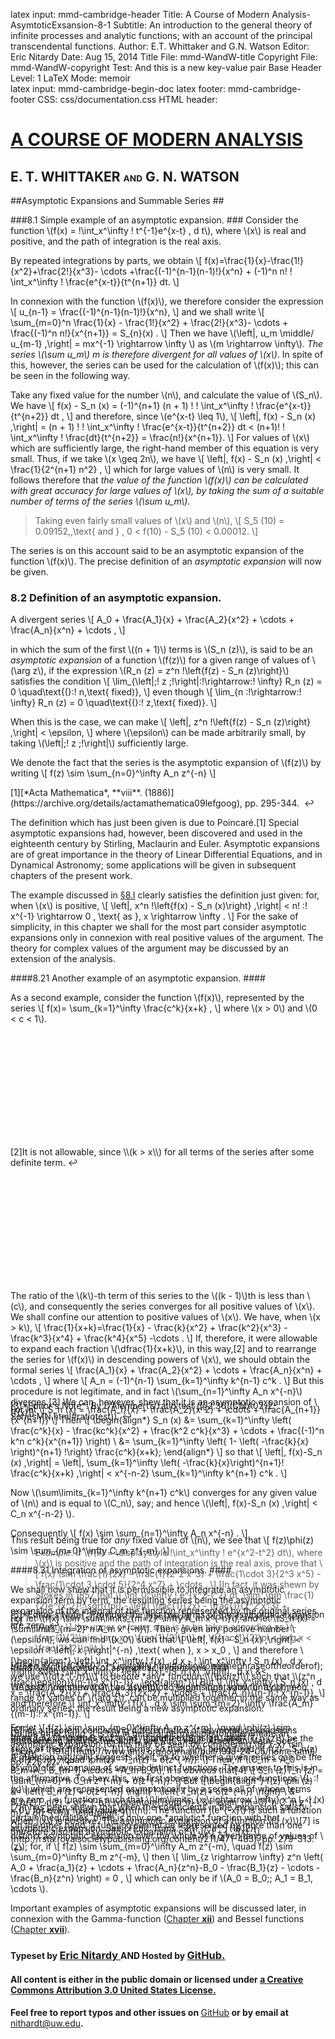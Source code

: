 latex input:	mmd-cambridge-header
Title:	A Course of Modern Analysis-AsymtoticExsansion-8-1
Subtitle:	An introduction to the general theory of
	infinite processes and analytic functions;
	with an account of the principal
	transcendental functions.
Author:	E.T. Whittaker and G.N. Watson
Editor:	Eric Nitardy
Date:	Aug 15, 2014
Title File:	mmd-WandW-title
Copyright File:	mmd-WandW-copyright
Test:	And this is a new key-value pair
Base Header Level:	1
LaTeX Mode:	memoir  
latex input:	mmd-cambridge-begin-doc 
latex footer:	mmd-cambridge-footer
CSS:	css/documentation.css
HTML header:	<script type="text/javascript"
	src="http://cdn.mathjax.org/mathjax/latest/MathJax.js?config=TeX-AMS_HTML-full"></script>
	<script type="text/javascript" src="js/showhide.js"></script>
	<script type="text/javascript" src="js/mathjaxend.js"></script>


<div id="header"><h1><a href="CMA00-FrontMN.html">A COURSE OF MODERN<span>&nbsp;</span>ANALYSIS</a></h1><h2>E. T. WHITTAKER <span style="font-size:65%;">AND</span> G.<span>&nbsp;</span>N.<span>&nbsp;</span>WATSON</h2></div>

<div markdown=1 id="content">
<div markdown=1 class="contenttext">

##Asymptotic Expansions and Summable Series ##

###8.1 Simple example of an asymptotic expansion. ###
Consider the function \\(f(x) = \!\int_x^\infty \! t^{-1}e^{x-t} \, d t\\), where \\(x\\) is real and positive, and the path of integration is the real axis. 

By repeated integrations by parts, we obtain 
\\[
     f(x)=\frac{1}{x}-\frac{1!}{x^2}+\frac{2!}{x^3}- 
     \cdots +\frac{(-1)^{n-1}(n-1)!}{x^n} +
     (-1)^n n! \! \int_x^\infty \! \frac{e^{x-t}}{t^{n+1}} dt. 
\\]

In connexion with the function \\(f(x)\\), we therefore consider the expression 
\\[ 
     u_{n-1} = \frac{(-1)^{n-1}(n-1)!}{x^n}, 
\\]
and we shall write 
\\[ 
     \sum_{m=0}^n
     \frac{1}{x} - \frac{1!}{x^2} + \frac{2!}{x^3}- 
     \cdots + \frac{(-1)^n n!}{x^{n+1}} = 
     S_{n}(x) . 
\\]
Then we have \\(\left|\, u_m \middle/ u_{m-1} \,\right| = mx^{-1} \rightarrow \infty \\) as \\(m \rightarrow \infty\\). *The series \\(\sum u_m\\) m is therefore divergent for all values of \\(x\\)*. In spite of this, however, the series can be used for the calculation of \\(f(x)\\); this can be seen in the following way. 

Take any fixed value for the number \\(n\\), and calculate the value of \\(S_n\\). 
We have 
\\[ 
      f(x) - S_n (x)  =
     (-1)^{n+1} (n + 1) !  \! \int_x^\infty \! \frac{e^{x-t}}{t^{n+2}} dt ,
\\] 
and therefore, since \\(e^{x-t} \leq 1\\), 
\\[ 
     \left|\, f(x) - S_n (x) \,\right| =
     (n + 1) !  \! \int_x^\infty \! \frac{e^{x-t}}{t^{n+2}} dt <
      (n+1)! \! \int_x^\infty \! \frac{dt}{t^{n+2}} =
      \frac{n!}{x^{n+1}}.
\\]
For values of \\(x\\) which are sufficiently large, the right-hand member of this equation is very small. Thus, if we take \\(x \geq 2n\\), we have 
\\[
       \left|\, f(x) - S_n (x) \,\right| < \frac{1}{2^{n+1} n^2} , 
\\]
which for large values of \\(n\\) is very small. It follows therefore that 
*the value of the function \\(f(x)\\) can be calculated with great accuracy for large values of \\(x\\), by taking the sum of a suitable number of terms of the series \\(\sum u_m\\)*. 

>Taking even fairly small values of \\(x\\) and \\(n\\), 
\\[
     S_5 (10) = 0.09152,\,\text{ and } \, 0 < f(10) - S_5 (10) < 0.00012. 
\\]

The series is on this account said to be an asymptotic expansion of the 
function \\(f(x)\\). The precise definition of an *asymptotic expansion* will now be given. 

### 8.2 Definition of an asymptotic expansion. ###

A divergent series 
\\[
     A_0 + \frac{A_1}{x} + \frac{A_2}{x^2} + 
     \cdots + \frac{A_n}{x^n} + \cdots ,
\\]

in which the sum of the first \\((n + 1)\\) terms is \\(S_n (z)\\), is said to be an *asymptotic expansion* of a function \\(f(z)\\) for a given range of values of \\(\arg z\\), if the 
expression \\(R_n (z) = z^n \!\left\{f(z) - S_n (z)\right\}\\) satisfies the condition 
\\[
     \lim_{\left|\;\! z \;\!\right|\:\!\rightarrow\:\! \infty}
     R_n (z) = 0 \quad\text{(}\:\! n\,\text{ fixed)}, 
\\]
even though 
\\[
     \lim_{n \:\!\rightarrow\:\! \infty}
     R_n (z) = 0 \quad\text{(}\:\! z\,\text{ fixed)}. 
\\] 

When this is the case, we can make 
\\[
     \left|\,
     z^n \!\left\{f(z) - S_n (z)\right\}
     \,\right| < \epsilon,
\\]
where \\(\epsilon\\) can be made arbitrarily small, by taking \\(\left|\;\! z \;\!\right|\\) sufficiently large. 

We denote the fact that the series is the asymptotic expansion of \\(f(z)\\) by 
writing 
\\[
     f(z) \sim \sum_{n=0}^\infty A_n z^{-n}
\\]

</div>



<div markdown=1 class="marginnotes" id="mn:1,+1" style="margin-top: +1em; margin-bottom: +1em;"><a class="marginmark">&#91;1&#93;</a>[*Acta Mathematica*, **viii**. (1886)](https://archive.org/details/actamathematica09lefgoog), pp. 295-344. <a onClick="hideIt('mn:1,+1')" title="hide margin note" class="reversefootnote">&#160;&#8617;</a>

</div>



<div markdown=1 class="contenttext">

The definition which has just been given is due to Poincar&eacute;.<a class="marginmark" onClick="toggleHide('mn:1,+1');">&#91;1&#93;</a> Special asymptotic expansions had, however, been discovered and used in the 
eighteenth century by Stirling, Maclaurin and Euler. Asymptotic expansions are of great importance in the theory of Linear Differential Equations, 
and in Dynamical Astronomy; some applications will be given in subsequent 
chapters of the present work. 

The example discussed in [&#167;8.l](#8.1simpleexampleofanasymptoticexpansion.) clearly satisfies the definition just 
given: for, when \\(x\\) is positive, 
\\[
     \left|\,
     x^n \!\left\{f(x) - S_n (x)\right\}
     \,\right| 
     < n! \:\! x^{-1} \rightarrow 0 \, \text{ as }\, x \rightarrow \infty .
\\]
For the sake of simplicity, in this chapter we shall for the most part consider 
asymptotic expansions only in connexion with real positive values of the argument. 
The theory for complex values of the argument may be discussed by an extension of the 
analysis. 

####8.21 Another example of an asymptotic expansion. ####

As a second example, consider the function \\(f(x)\\), represented by the series 
\\[
     f(x)= \sum_{k=1}^\infty \frac{c^k}{x+k} ,
\\]
where \\(x > 0\\) and \\(0 < c < 1\\). 

</div>



<div markdown=1 class="marginnotes" id="mn:2,+14" style="margin-top: +14em; margin-bottom: +14em;"><a class="marginmark">&#91;2&#93;</a>It is not allowable, since \\(k > x\\) for all terms of the series after some definite term.<a onClick="hideIt('mn:2,+14')" title="hide margin note" class="reversefootnote">&#160;&#8617;</a>

</div>



<div markdown=1 class="contenttext">

The ratio of the \\(k\\)-th term of this series to the \\((k - 1)\\)th is less than \\(c\\), and consequently 
the series converges for all positive values of \\(x\\). We shall confine our attention to positive 
values of \\(x\\). We have, when \\(x > k\\), 
\\[
     \frac{1}{x+k}=\frac{1}{x} - \frac{k}{x^2} + \frac{k^2}{x^3} -
     \frac{k^3}{x^4} + \frac{k^4}{x^5} -\cdots .
\\]
If, therefore, it were allowable to expand each fraction \\(\dfrac{1}{x+k}\\), in this way,<a class="marginmark" onClick="toggleHide('mn:2,+14');">&#91;2&#93;</a> and to rearrange the series for \\(f(x)\\) in descending powers of \\(x\\), we should obtain the formal series 
\\[
     \frac{A_1}{x} + \frac{A_2}{x^2} + \cdots + \frac{A_n}{x^n} + \cdots ,
\\]
where 
\\[
     A_n = (-1)^{n-1} \sum_{k=1}^\infty k^{n-1} c^k . 
\\]
 But this procedure is not legitimate, and in fact \\(\sum_{n=1}^\infty A_n x^{-n}\\) diverges.<a class="marginmark" onClick="toggleHide('mn:3,-3');">&#91;3&#93;</a> We can, however, shew that it is an asymptotic expansion of \\(f(x)\\). 

</div>



<div markdown=1 class="marginnotes" id="mn:3,-3" style="margin-top: -3em; margin-bottom: -3em;"><a class="marginmark">&#91;3&#93;</a>*Editor's Note*: By D&rsquo;Alembert&rsquo;s ratio test ([&#167;2.36](CMA02-2-SeriesMN.html#ratiotest)).<a onClick="hideIt('mn:3,-3')" title="hide margin note" class="reversefootnote">&#160;&#8617;</a>

</div>



<div markdown=1 class="contenttext">

For let
\\[
     S_n (x) = \frac{A_1}{x} + \frac{A_2}{x^2} + 
     \cdots + \frac{A_{n+1}}{x^{n+1}}
\\]
Then 
\\[
     \begin{align*}
     S_n (x) &= \sum_{k=1}^\infty 
     \left(
     \frac{c^k}{x} - \frac{kc^k}{x^2} + \frac{k^2 c^k}{x^3} +
     \cdots + \frac{(-1)^n k^n c^k}{x^{n+1}}
     \right) \\
     &=
     \sum_{k=1}^\infty 
     \left\{
          1- 
          \left(
           -\frac{k}{x}
           \right)^{n+1}
      \!\right\}
      \frac{c^k}{x+k};
     \end{align*}
\\] 
so that 
\\[
     \left|\, f(x)-S_n (x) \,\right| = 
     \left|\, 
          \sum_{k=1}^\infty 
          \left( -\frac{k}{x}\right)^{n+1}\!
          \frac{c^k}{x+k}
     \,\right| <
     x^{-n-2} \sum_{k=1}^\infty k^{n+1} c^k .
\\]

Now \\(\sum\limits_{k=1}^\infty k^{n+1} c^k\\) converges for any given value of \\(n\\) and is equal to \\(C_n\\), say; and hence \\(\left|\, f(x)-S_n (x) \,\right| < C_n x^{-n-2} \\).

Consequently
\\[
      f(x) \sim  \sum_{n=1}^\infty A_n x^{-n} . 
\\]

>*Example*. If \\(f(x) = \displaystyle \!\int_x^\infty \! e^{x^2-t^2}  dt\\), where \\(x\\) is positive and the path of integration is the real axis, prove that 
\\[
     f(x) \sim 
     \frac{1}{2x} - \frac{1}{2^2 x^3} +
     \frac{1\cdot 3}{2^3 x^5} - 
     \frac{1\cdot 3 \cdot 5}{2^4 x^7} + 
     \cdots .
\\]
[In fact, it was shewn by Stokes in 1857 that 
\\[
     \int_0^\infty \! e^{x^2-t^2}  dt \,\sim\,
     \pm \frac{1}{2}e^{x^2}\! \sqrt{\pi} -
     \left(
     \frac{1}{2x} - \frac{1}{2^2 x^3} +
     \frac{1\cdot 3}{2^3 x^5} - 
     \frac{1\cdot 3 \cdot 5}{2^4 x^7} + 
     \cdots 
     \right);
\\]
the upper or lower sign is to be taken according as \\(-\frac{1}{2}\pi < \arg x < \frac{1}{2}\pi\\) or \\(\frac{1}{2}\pi < \arg x < \frac{3}{2}\pi\\).] 

###8.3 Multiplication of asymptotic expansions. ###

We shall now shew that two asymptotic expansions, valid for a common 
range of values of \\(\arg z\\), can be multiplied together in the same way as 
ordinary series, the result being a new asymptotic expansion. 

For let
\\[
     f(z) \sim \sum_{m=0}^\infty A_m z^{-m}, \quad \phi(z) \sim \sum_{m=0}^\infty B_m z^{-m},
\\]
and let \\(S_n (z)\\) and \\(T_n (z)\\) be the sums of their first \\((n + 1)\\) terms; so that, \\(n\\) being fixed, 
\\[
     f(z) - S_n(z) = o(z^{-n}), \quad \phi(z) - T_n(z) = o(z^{-n}).
\\]
Then, if \\(C_m = A_0 B_m+A_1 B_{m-1}+\cdots +A_m B_0\\), it is obvious that<a class="marginmark" onClick="toggleHide('mn:4,-19');">&#91;4&#93;</a>
\\[
     S_n (z)T_n (z) = \sum_{m=0}^n C_m z^{-m} + o(z^{-n}). 
\\]
But 
\\[\begin{align*}
     f(z) \phi (z) 
     &=
     \left\{
          S_n (z) + o(z^{-n})
     \right\} \!
     \left\{
          T_n(z)+ o(z^{-n})
     \right\}  \\
     &=
     S_n(z)T_n(z) + o(z^{-n})
     \vphantom{\sum^n} \\
     &=
     \sum_{m=0}^n C_m z^{-m} + o(z^{-n}). 
\end{align*}\\]

</div>



<div markdown=1 class="marginnotes" id="mn:4,-19" style="margin-top: -19em; margin-bottom: -19em;"><a class="marginmark">&#91;4&#93;</a>See [&#167;2.11](CMA02-1-LimitsMN.html#definitionofthephraseoftheorderof); we use \\(o(z^{-n})\\) to denote *any* function \\(\psi(z)\\) such that \\(z^n \:\!\psi(z)  \rightarrow 0\\) as \\(\left|\, z \,\right| \rightarrow \infty\\). <a onClick="hideIt('mn:4,-19')" title="hide margin note" class="reversefootnote">&#160;&#8617;</a>

</div>



<div markdown=1 class="contenttext">

This result being true for *any* fixed value of \\(n\\), we see that 
\\[
     f(z)\phi(z) \sim \sum_{m=0}^\infty C_m z^{-m}.
\\]



####8.31 Integration of asymptotic expansions. ####

We shall now shew that it is permissible to integrate an asymptotic 
expansion term by term, the resulting series being the asymptotic expansion 
of the integral of the function represented by the original series.<a class="marginmark" onClick="toggleHide('mn:5,-3');">&#91;5&#93;</a> 

</div>



<div markdown=1 class="marginnotes" id="mn:5,-3" style="margin-top: -3em; margin-bottom: -3em;"><a class="marginmark">&#91;5&#93;</a>*Editor's Note*: Provided the first two terms of the asymptotic expansion are zero.<a onClick="hideIt('mn:5,-3')" title="hide margin note" class="reversefootnote">&#160;&#8617;</a>

</div>



<div markdown=1 class="contenttext">

For let \\(f(x) \sim \sum\limits_{m=2}^\infty A_m x^{-n}\\), and let \\(S_n (x) = \sum\limits_{m=2}^n A_m x^{-n}\\). 
Then, given any positive number \\(\epsilon\\), we can find \\(x_0\\) such that 
\\[
     \left|\, f(x) - S_n (x) \,\right| < 
     \epsilon \:\! \left|\, x \,\right|^{-n}
     \,\text{ when }\,  x > x_0 , 
\\]
and therefore 
\\[\begin{align*}
     \left|
           \int_x^\infty \! f(x) \, d x  - 
           \! \int_x^\infty \! S_n (x) \, d x 
      \, \right| 
      &\leq
      \! \int_x^\infty \! 
      \left| \,
           f(x) - S_n (x)
      \,\right| \, d x\\
      &<
      \frac{\epsilon}{(n-1)\:\! x^{n-1}} .
\end{align*}\\]
But
\\[
     \int_x^\infty \! S_n (x) \, d x =
     \frac{A_2}{x} + \frac{A_3}{2x^2} + 
     \cdots + \frac{A_n}{(n-1)\:\! x^{n-1}},
\\]
and therefore 
\\[
     \int_x^\infty \! f(x) \, d x 
     \sim 
     \sum_{m=2}^\infty \frac{A_m}{(m-1)\:\! x^{m-1}}.
\\]

On the other hand, it is not in general permissible to differentiate an asymptotic expansion;<a class="marginmark" onClick="toggleHide('mn:6,-5');">&#91;6&#93;</a> this may be seen by considering \\(e^{-x} \sin (e^x)\\).

</div>



<div markdown=1 class="marginnotes" id="mn:6,-5" style="margin-top: -5em; margin-bottom: -5em;"><a class="marginmark">&#91;6&#93;</a>For a theorem concerning differentiation of asymptotic expansions representing analytic functions, see Ritt, [*Bull. American Math. Soc*. **xxiv**. (1918)](http://www.ams.org/journals/bull/1918-24-05/home.html), pp. 225-227.<a onClick="hideIt('mn:6,-5')" title="hide margin note" class="reversefootnote">&#160;&#8617;</a>

</div>



<div markdown=1 class="contenttext">
 
####8.32 Uniqueness of an asymptotic expansion. ####

A question naturally suggests itself, as to whether a given series can be 
the asymptotic expansion of several distinct functions. The answer to this 
is in the affirmative. To shew this, we first observe that there are functions 
\\(L \:\!(x)\\) which are represented asymptotically by a series all of whose terms are 
zero, i.e. functions such that \\(\lim\limits_{x \rightarrow \infty} x^n L \:\! (x) = 0\\) for every fixed value of \\(n\\). The function \\(e^{-x}\\) is such a function when \\(x\\) is positive. The asymptotic expansion of a function \\(J (x)\\)<a class="marginmark" onClick="toggleHide('mn:7,-5');">&#91;7&#93;</a> is therefore also the asymptotic expansion of 
\\[
     J(x) + L \:\!(x). 
\\]

</div>



<div markdown=1 class="marginnotes" id="mn:7,-5" style="margin-top: -5em; margin-bottom: -5em;"><a class="marginmark">&#91;7&#93;</a>It has been shewn that when the coefficients in the expansion satisfy certain inequalities, there is only one *analytic* function with that asymptotic expansion. See [*Phil. Trans.* 211, **a**, (1912)](http://rsta.royalsocietypublishing.org/content/211/471-483), pp. 279-313. <a onClick="hideIt('mn:7,-5')" title="hide margin note" class="reversefootnote">&#160;&#8617;</a>

</div>



<div markdown=1 class="contenttext">

On the other hand, a function cannot be represented by more than one distinct 
asymptotic expansion over the whole of a given range of values of \\(z\\); for, if 
\\[
     f(z) \sim \sum_{m=0}^\infty A_m z^{-m}, \quad f(z) \sim \sum_{m=0}^\infty B_m z^{-m},
\\]
then
\\[
     \lim_{z \rightarrow \infty} z^n 
     \left(
          A_0 + \frac{a_1}{z} + 
          \cdots + \frac{A_n}{z^n}-B_0 - \frac{B_1}{z} -
          \cdots - \frac{B_n}{z^n}
     \right) = 0 ,
\\]
which can only be if \\(A_0 = B_0;\; A_1 = B_1, \cdots \\). 

Important examples of asymptotic expansions will be discussed later, in connexion with the Gamma-function ([Chapter **xii**](whereOwhere.html)) 
and Bessel functions ([Chapter **xvii**](whereOwhere.html)). 

</div>

</div>



<div id="footer">
<h3><span style="font-size:85%;">Typeset by </span><a href="../index.html" target="_blank">Eric Nitardy </a> <span style="font-size:85%;">AND Hosted by </span><a href="https://github.com/"> GitHub.</a></h3>
<h4>All content is either in the public domain or licensed under <a href="http://creativecommons.org/licenses/by/3.0/us/">a Creative Commons Attribution 3.0 United States License.</a></h4>
<h4>Feel free to report typos and other issues on <span style="font-weight: 400;"><a href="https://github.com/CdLbB/cdlbb.github.com/tree/master/WandW">GitHub</a></span> or by email at <span style="font-weight: 400;"><a href="&#x6d;&#x61;&#x69;&#108;&#116;&#111;&#58;&#110;&#x69;&#x74;&#104;&#x61;&#114;&#100;&#x74;&#x40;&#x75;&#x77;&#46;&#101;&#x64;&#x75;">&#x6e;&#x69;&#116;&#x68;&#x61;&#114;&#100;&#x74;&#x40;&#117;&#119;&#x2e;&#101;&#x64;&#x75;</a></span>.</h4>
</div>

<div id="navaprop" class="navigation" style="visibility:hidden;" >
<h2 id="contents">Contents</h2>
<ul>
<li class="part"><a onClick="hideIt('navaprop');showIt('navfront');">FRONTMATTER</a>
  <ul>
    <li><a href="CMA00-FrontMN.html#contents">Table of Contents</a></li>
  </ul>
</li>
<li class="part"><a onClick="hideIt('navaprop');showIt('navprocesses');">PROCESSES OF ANALYSIS</a>
  <ul>
    <li class="more"><a onClick="hideIt('navaprop');showIt('navprocesses');"> more . . . </a></li>
    <li><a href="CMA07-1-ExpansionOfFunctionsMN.html">Expanding Functions in Infinite Series</a></li>
    <li><a href="#asymptoticexpansionsandsummableseries">Asymptotic Expansions and Summable Series</a>
      <ul>
        <li class="current"><a href="#8.1simpleexampleofanasymptoticexpansion.">A simple asymptotic expansion</a></li>
	<li class="current"><a href="#8.2definitionofanasymptoticexpansion.">Definition of an asymptotic expansion</a>
          <ul>
              <li><a href="#8.21anotherexampleofanasymptoticexpansion.">Another asymptotic expansion</a></li>
          </ul>   
       </li>
       <li class="current"><a href="#8.3multiplicationofasymptoticexpansions.">Multiplication of asymptotic expansions</a>
          <ul>
              <li><a href="#8.31integrationofasymptoticexpansions.">Integration of asymptotic expansions</a></li>
              <li><a href="#8.32uniquenessofanasymptoticexpansion.">Uniqueness of an asymptotic expansion</a></li>
          </ul>   
       </li>       
       <li><a href="CMA08-2-MethodsOfSummationMN.html#8.4.methodsofsummingseries.">Methods of &#8216;summing&#8217; series</a></li>
	<li><a href="CMA08-2-MethodsOfSummationMN.html#8.5hardysconvergencetheorem.">Hardy&#8217;s convergence theorem</a></li>
        <li><a href="CMA08-2-MethodsOfSummationMN.html#references.">References</a></li>
        <li><a href="CMA08-2-MethodsOfSummationMN.html#miscellaneousexamples.">Miscellaneous Examples</a></li>
      </ul>
    </li>
    <li><a href="CMA09-1-FourierSeriesMN.html">Fourier Series &amp; Trigonometrical Series</a></li>
    <li class="more"><a onClick="hideIt('navaprop');showIt('navprocesses');"> more . . . </a></li>
  </ul>
</li>
<li class="part"><a onClick="hideIt('navaprop');showIt('navtranscendental');">THE TRANSCENDENTAL FUNCTIONS</a></li>
<li class="part"><a onClick="hideIt('navaprop');showIt('navback');">BACKMATTER</a> 
   <ul >
    <li ><a href="CMA24-Appendix-I-LogrithmAndExponentialMN.html">Appendix</a></li>
  </ul>
</li>
</ul>
</div>



<div id="navfront" class="navigation" style="visibility:hidden;" >
<h2 id="contents">Contents</h2>
<ul>
<li class="part"><a>FRONTMATTER</a>
  <ul>
    <li><a href="CMA00-FrontMN.html#acourseof">Title Page</a></li>
    <li><a href="CMA00-FrontMN.html#cambridgeuniversitypress">Copyright</a></li>
    <li><a href="CMA00-FrontMN.html#preface">Preface</a></li>
    <li><a href="CMA00-FrontMN.html#editorsnote">Editor&#8217;s Note</a></li>
    <li class="toc"><a href="CMA00-FrontMN.html#contents">Table of Contents</a></li>
  </ul>
</li>
<li class="part"><a onClick="hideIt('navfront');showIt('navprocesses');">PROCESSES OF ANALYSIS</a>  
<ul>
    <li class="more current"><a onClick="showIt('navaprop');hideIt('navfront');"> you are here . . . </a></li>
  </ul>
</li>
<li class="part"><a onClick="hideIt('navfront');showIt('navtranscendental');">THE TRANSCENDENTAL FUNCTIONS</a></li>
<li class="part"><a onClick="hideIt('navfront');showIt('navback');">BACKMATTER</a></li>
</ul>
</div>


<div id="navprocesses" class="navigation" style="visibility:hidden;" >
<h2 id="contents">Contents</h2>
<ul>
<li class="part"><a onClick="showIt('navfront');hideIt('navprocesses');">FRONTMATTER</a></li>
<li class="part"><a>PROCESSES OF ANALYSIS</a>
  <ul >
    <li><a href="CMA01-ComplexMN.html">Complex Numbers</a></li>
    <li><a href="CMA02-1-LimitsMN.html">The Theory of Convergence</a></li>
     <li><a href="CMA03-1-ContinuousFnsMN.html">Continuity and Uniform Convergence</a></li>
     <li><a href="CMA04-1-IntegrationMN.html">The Theory of Riemann Integration</a></li>
     <li><a href="CMA05-1-AnalyticFunctionsMN.html">The Properties of Analytic Functions</a></li>
     <li><a href="CMA06-1-ResiduesMN.html">The Theory of Residues</a></li>
     <li><a href="CMA07-1-ExpansionOfFunctionsMN.html">Expanding Functions in Infinite Series</a></li>
     <li><a href="CMA08-1-AsymptoticExpansionMN.html">Asymptotic Expansions &amp Summability</a></li>
     <li class="more current"><a onClick="showIt('navaprop');hideIt('navprocesses');"> you are here . . . </a></li>
     <li><a href="CMA09-1-FourierSeriesMN.html">Fourier Series &amp; Trigonometrical Series</a></li>
     <li class="notdone"><a href="whereOwhere.html">Linear Differential Equations</a></li>
     <li class="notdone"><a href="whereOwhere.html">Integral Equations</a></li>
  </ul>
</li>
<li class="part"><a onClick="hideIt('navprocesses');showIt('navtranscendental');">THE TRANSCENDENTAL FUNCTIONS</a></li>
<li class="part"><a onClick="hideIt('navprocesses');showIt('navback');">BACKMATTER</a></li>
</ul>
</div>


<div id="navtranscendental" class="navigation" style="visibility:hidden;" >
<h2 id="contents">Contents</h2>
<ul>
<li class="part"><a onClick="showIt('navfront');hideIt('navtranscendental');">FRONTMATTER</a></li>
<li class="part"><a onClick="showIt('navprocesses');hideIt('navtranscendental');">PROCESSES OF ANALYSIS</a> 
<ul>
    <li class="more current"><a onClick="showIt('navaprop');hideIt('navtranscendental');"> you are here . . . </a></li>
  </ul>
</li>
<li class="part"><a>THE TRANSCENDENTAL FUNCTIONS</a>
  <ul>
    <li class="notdone"><a href="whereOwhere.html">The Gamma Function</a></li>
    <li class="notdone"><a href="whereOwhere.html">The Zeta Function</a></li>
    <li class="notdone"><a href="whereOwhere.html">The Hypergeometric Function</a></li>
    <li class="notdone"><a href="whereOwhere.html">Legendre Functions</a></li>
    <li class="notdone"><a href="whereOwhere.html">The Confluent Hypergeometric Function</a></li>
    <li class="notdone"><a href="whereOwhere.html">Bessel Functions</a></li>
    <li class="notdone"><a href="whereOwhere.html">The Equations of Mathematical Physics</a></li>
    <li class="notdone"><a href="whereOwhere.html">Mathieu Functions</a></li>
    <li class="notdone"><a href="whereOwhere.html">Elliptic &amp; Weierstrassian Functions</a></li>
    <li class="notdone"><a href="whereOwhere.html">The Theta Functions</a></li>
    <li class="notdone"><a href="whereOwhere.html">The Jacobian Elliptic Functions</a></li>
    <li class="notdone"><a href="whereOwhere.html">Ellipsoidal Harmonics &amp; Lam&eacute;&#8217;s Equation</a></li> 
  </ul>
  </li>
<li class="part"><a onClick="hideIt('navtranscendental');showIt('navback');">BACKMATTER</a></li>
</ul>
</div>


<div id="navback" class="navigation" style="visibility:hidden;" >
<h2 id="contents">Contents</h2>
<ul>
<li class="part"><a onClick="showIt('navfront');hideIt('navback');">FRONTMATTER</a></li>
<li class="part"><a onClick="showIt('navprocesses');hideIt('navback');">PROCESSES OF ANALYSIS</a>  
<ul>
    <li class="more current"><a onClick="showIt('navaprop');hideIt('navback');"> you are here . . . </a></li>
  </ul>
</li>
<li class="part"><a onClick="showIt('navtranscendental');hideIt('navback');">THE TRANSCENDENTAL FUNCTIONS</a></li>
<li class="part"><a>BACKMATTER</a>
  <ul >
    <li ><a href="CMA24-Appendix-I-LogrithmAndExponentialMN.html">Appendix</a></li>
    <li ><a href="whereOwhere.html">Authors Quoted</a></li>
  </ul>
</li>
</ul>
</div>



<div id="navfixedleft" class="fixedBleft">
<p><a href="CMA07-5-ExercisesMN.html">&#x25C0;</a></p>
</div>

<div id="navfixedrightempty" class="fixedBright" style="visibility: visible;">
<p><a onClick="showIt('navaprop');hideIt('navfront');hideIt('navprocesses');hideIt('navtranscendental');hideIt('navback');showIt('navfixedrightlist');hideIt('navfixedrightempty');" style="float: left;">&#x25A4;</a> <a href="CMA08-2-MethodsOfSummationMN.html" style="float: right;">&#x25B6;</a></p>
</div>

<div  id="navfixedrightlist" class="fixedBright" style="visibility: hidden;">
<p><a onClick="hideIt('navaprop');hideIt('navfront');hideIt('navprocesses');hideIt('navtranscendental');hideIt('navback');hideIt('navfixedrightlist');showIt('navfixedrightempty');" style="float: left;">&#x25A2;</a> <a href="CMA08-2-MethodsOfSummationMN.html" style="float: right;">&#x25B6;	</a></p>
</div>
